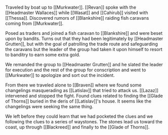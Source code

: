 Traveled by boat up to [[Murkwater]]. [[Revan]] spoke with the [[Headmaster Wallaces]] while [[Wasat]] and [[Cahirub]] visited with [[Thessa]]. Discovered rumors of [[Blankshire]] raiding fish caravans coming from [[Murkwater]].

Posed as traders and joined a fish caravan to [[Blankshire]] and were beset upon by bandits. Turns out that they had been legitimately by [[Headmaster Grutten]], but with the goal of patrolling the trade route and safeguarding the caravans but the leader of the group had taken it upon himself to resort to banditry to earn some extra gold.

We remanded the group to [[Headmaster Grutten]] and he slated the leader for execution and the rest of the group for conscription and went to [[Murkwater]] to apologize and sort out the incident.

From there we traveled alone to [[Braven]] where we found some changelings masquerading as [[Latislav]] that tried to attack us. [[Lazaz]] intervened and stopped the fight. Found clues related to finding the [[Glade of Thorns]] buried in the deris of [[Latislav]]'s house. It seems like the changelings were seeking the same thing.

We left before they could learn that we had pocketed the clues and we following the clues to a series of waystones. The stones lead us toward the coast, up through [[Blackreed]] and finally to the [[Glade of Thorns]].